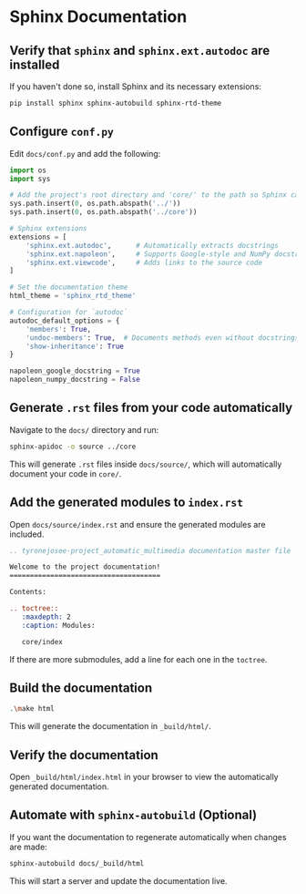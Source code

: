 # **Sphinx Documentation**

## **Verify that `sphinx` and `sphinx.ext.autodoc` are installed**

If you haven't done so, install Sphinx and its necessary extensions:

```bash
pip install sphinx sphinx-autobuild sphinx-rtd-theme
```

## **Configure `conf.py`**

Edit `docs/conf.py` and add the following:

```python
import os
import sys

# Add the project's root directory and 'core/' to the path so Sphinx can find the modules
sys.path.insert(0, os.path.abspath('../'))
sys.path.insert(0, os.path.abspath('../core'))

# Sphinx extensions
extensions = [
    'sphinx.ext.autodoc',      # Automatically extracts docstrings
    'sphinx.ext.napoleon',     # Supports Google-style and NumPy docstrings
    'sphinx.ext.viewcode',     # Adds links to the source code
]

# Set the documentation theme
html_theme = 'sphinx_rtd_theme'

# Configuration for `autodoc`
autodoc_default_options = {
    'members': True,
    'undoc-members': True,  # Documents methods even without docstrings
    'show-inheritance': True
}

napoleon_google_docstring = True
napoleon_numpy_docstring = False
```

## **Generate `.rst` files from your code automatically**

Navigate to the `docs/` directory and run:

```bash
sphinx-apidoc -o source ../core
```

This will generate `.rst` files inside `docs/source/`, which will automatically document your code in `core/`.

## **Add the generated modules to `index.rst`**

Open `docs/source/index.rst` and ensure the generated modules are included.

```rst
.. tyronejosee-project_automatic_multimedia documentation master file

Welcome to the project documentation!
=====================================

Contents:

.. toctree::
   :maxdepth: 2
   :caption: Modules:

   core/index
```

If there are more submodules, add a line for each one in the `toctree`.

## **Build the documentation**

```bash
.\make html
```

This will generate the documentation in `_build/html/`.

## **Verify the documentation**

Open `_build/html/index.html` in your browser to view the automatically generated documentation.

## **Automate with `sphinx-autobuild` (Optional)**

If you want the documentation to regenerate automatically when changes are made:

```bash
sphinx-autobuild docs/_build/html
```

This will start a server and update the documentation live.
